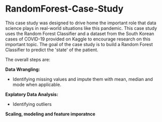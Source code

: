 # RandomForest-Case-Study

This case study was designed to drive home the important role that data science plays in real-world situations like this pandemic. This case study uses the Random Forest Classifier and a dataset from the South Korean cases of COVID-19 provided on Kaggle to encourage research on this important topic. The goal of the case study is to build a Random Forest Classifier to predict the 'state' of the patient.

The overall steps are:

**Data Wrangling:**
* Identifying missing values and impute them with mean, median and mode when applicable.

**Explatory Data Analysis:**
* Identifying outliers

**Scaling, modeling and feature imporatnce**
